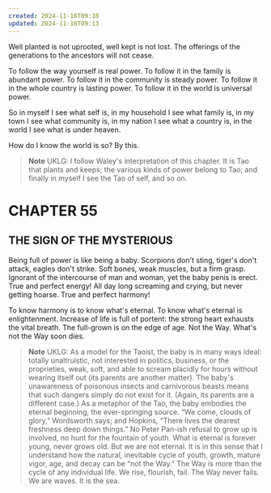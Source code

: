 ```yaml
---
created: 2024-11-16T09:10
updated: 2024-11-16T09:13
---
```



Well planted is not uprooted,
well kept is not lost.
The offerings of the generations
to the ancestors will not cease.

To follow the way yourself is real power.
To follow it in the family is abundant power.
To follow it in the community is steady power.
To follow it in the whole country is lasting power.
To follow it in the world is universal power.

So in myself I see what self is,
in my household I see what family is,
in my town I see what community is,
in my nation I see what a country is,
in the world I see what is under heaven.

How do I know the world is so?
By this.


> **Note** UKLG: I follow Waley's interpretation of this chapter. It is Tao that plants and keeps; the various kinds of power belong to Tao; and finally in myself I see the Tao of self, and so on.

# CHAPTER 55 
## THE SIGN OF THE MYSTERIOUS


Being full of power
is like being a baby.
Scorpions don't sting,
tiger's don't attack,
eagles don't strike.
Soft bones, weak muscles,
but a firm grasp.
Ignorant of the intercourse
of man and woman,
yet the baby penis is erect.
True and perfect energy!
All day long screaming and crying,
but never getting hoarse.
True and perfect harmony!

To know harmony
is to know what's eternal.
To know what's eternal
is enlightenment.
Increase of life is full of portent:
the strong heart exhausts the vital breath.
The full-grown is on the edge of age.
Not the Way.
What's not the Way soon dies.


> **Note** UKLG: As a model for the Taoist, the baby is in many ways ideal: totally unaltruistic, not interested in politics, business, or the proprieties, weak, soft, and able to scream placidly for hours without wearing itself out (its parents are another matter). The baby's unawareness of poisonous insects and carnivorous beasts means that such dangers simply do not exist for it. (Again, its parents are a different case.)
As a metaphor of the Tao, the baby embodies the eternal beginning, the ever-springing source. “We come, clouds of glory,” Wordsworth says; and Hopkins, “There lives the dearest freshness deep down things.” No Peter Pan-ish refusal to grow up is involved, no hunt for the fountain of youth. What is eternal is forever young, never grows old. But we are not eternal.
It is in this sense that I understand how the natural, inevitable cycle of youth, growth, mature vigor, age, and decay can be “not the Way.” The Way is more than the cycle of any individual life. We rise, flourish, fail. The Way never fails. We are waves. It is the sea.


